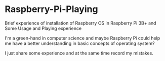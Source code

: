 # Raspberry-Pi-Playing
Brief experience of installation of Raspberry OS in Raspberry Pi 3B+ and Some Usage and Playing experience

I'm a green-hand in computer science and maybe Raspberry Pi could help me have a better understanding in basic concepts of operating system?

I just share some experience and at the same time record my mistakes. 
